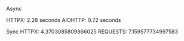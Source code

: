 Async

HTTPX: 2.28 seconds
AIOHTTP: 0.72 seconds

Sync
HTTPX:  4.3703085809866025
REQUESTS:  7.159577734997583
